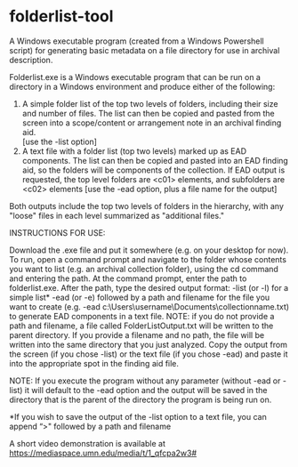 # folderlist-tool
A Windows executable program (created from a Windows Powershell script) for generating basic metadata on a file directory for use in archival description.

Folderlist.exe is a Windows executable program that can be run on a directory in a Windows environment and produce either of the following: 
1) A simple folder list of the top two levels of folders, including their size and number of files.  The list can then be copied and pasted from the screen into a scope/content or arrangement note in an archival finding aid.    
[use the -list option]
2) A text file with a folder list (top two levels) marked up as EAD components. The list can then be copied and pasted into an EAD finding aid, so the folders will be components of the collection. If EAD output is requested, the top level folders are &lt;c01&gt; elements, and subfolders are &lt;c02&gt; elements
[use the -ead option, plus a file name for the output]
 
Both outputs include the top two levels of folders in the hierarchy, with any "loose" files in each level summarized as "additional files."  

INSTRUCTIONS FOR USE:
 
Download the .exe file and put it somewhere (e.g. on your desktop for now).  
To run, open a command prompt and navigate to the folder whose contents you want to list (e.g. an archival collection folder), using the cd command and entering the path.
At the command prompt, enter the path to folderlist.exe. 
After the path, type the desired output format:
-list (or -l) for a simple list* 
-ead  (or -e) followed by a  path and filename for the file you want to create (e.g. -ead c:\Users\username\Documents\collectionname.txt) to generate EAD components in a text file. NOTE: if you do not provide a path and filename, a file called FolderListOutput.txt will be written to the parent directory.  If you provide a filename and no path, the file will be written into the same directory that you just analyzed.
Copy the output from the screen (if you chose -list) or the text file (if you chose -ead) and paste it into the appropriate spot in the finding aid file.

NOTE: If you execute the program without any parameter (without -ead or -list) it will default to the -ead option and the output will be saved in the directory that is the parent of the directory the program is being run on.  
 
*If you wish to save the output of the -list option to a text file, you can append “>" followed by a path and filename

A short video demonstration is available at https://mediaspace.umn.edu/media/t/1_qfcpa2w3#

